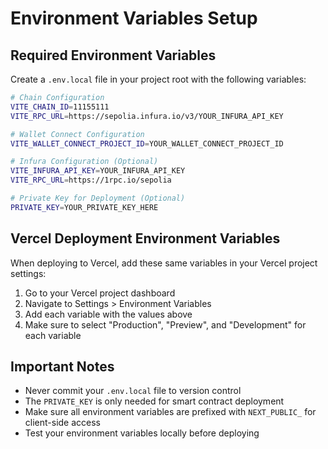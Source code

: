# Environment Variables Setup

## Required Environment Variables

Create a `.env.local` file in your project root with the following variables:

```bash
# Chain Configuration
VITE_CHAIN_ID=11155111
VITE_RPC_URL=https://sepolia.infura.io/v3/YOUR_INFURA_API_KEY

# Wallet Connect Configuration
VITE_WALLET_CONNECT_PROJECT_ID=YOUR_WALLET_CONNECT_PROJECT_ID

# Infura Configuration (Optional)
VITE_INFURA_API_KEY=YOUR_INFURA_API_KEY
VITE_RPC_URL=https://1rpc.io/sepolia

# Private Key for Deployment (Optional)
PRIVATE_KEY=YOUR_PRIVATE_KEY_HERE
```

## Vercel Deployment Environment Variables

When deploying to Vercel, add these same variables in your Vercel project settings:

1. Go to your Vercel project dashboard
2. Navigate to Settings > Environment Variables
3. Add each variable with the values above
4. Make sure to select "Production", "Preview", and "Development" for each variable

## Important Notes

- Never commit your `.env.local` file to version control
- The `PRIVATE_KEY` is only needed for smart contract deployment
- Make sure all environment variables are prefixed with `NEXT_PUBLIC_` for client-side access
- Test your environment variables locally before deploying
